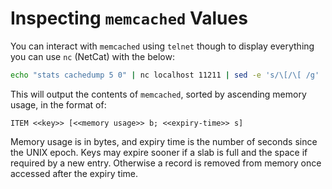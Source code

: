 # Inspecting `memcached` Values

You can interact with `memcached` using `telnet` though to display everything you can use `nc` (NetCat) with the below:

```bash
echo "stats cachedump 5 0" | nc localhost 11211 | sed -e 's/\[/\[ /g' | sort -k4 -n | more
```

This will output the contents of `memcached`, sorted by ascending memory usage, in the format of:

```
ITEM <<key>> [<<memory usage>> b; <<expiry-time>> s]
```

Memory usage is in bytes, and expiry time is the number of seconds since the UNIX epoch. Keys may expire sooner if a slab is full and the space if required by a new entry. Otherwise a record is removed from memory once accessed after the expiry time.
